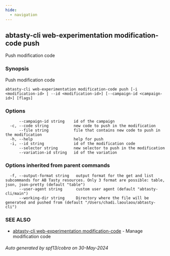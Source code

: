 ```yaml
---
hide:
  - navigation
---
```

## abtasty-cli web-experimentation modification-code push

Push modification code

### Synopsis

Push modification code

```
abtasty-cli web-experimentation modification-code push [-i <modification-id> | --id <modification-id>] [--campaign-id <campaign-id>] [flags]
```

### Options

```
      --campaign-id string    id of the campaign
  -c, --code string           new code to push in the modification
      --file string           file that contains new code to push in the modification
  -h, --help                  help for push
  -i, --id string             id of the modification code
      --selector string       new selector to push in the modification
      --variation-id string   id of the variation
```

### Options inherited from parent commands

```
  -f, --output-format string   output format for the get and list subcommands for AB Tasty resources. Only 3 format are possible: table, json, json-pretty (default "table")
      --user-agent string      custom user agent (default "abtasty-cli/main")
      --working-dir string     Directory where the file will be generated and pushed from (default "/Users/chadi.laoulaou/abtasty-cli")
```

### SEE ALSO

* [abtasty-cli web-experimentation modification-code](abtasty-cli_web-experimentation_modification-code.md)	 - Manage modification code

###### Auto generated by spf13/cobra on 30-May-2024
